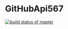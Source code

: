 # GitHubApi567
[![build status of master](https://travis-ci.com/alexsaltstein/GitHubApi567.svg?branch=main)](https://travis-ci.com/alexsaltstein/GitHubApi567)